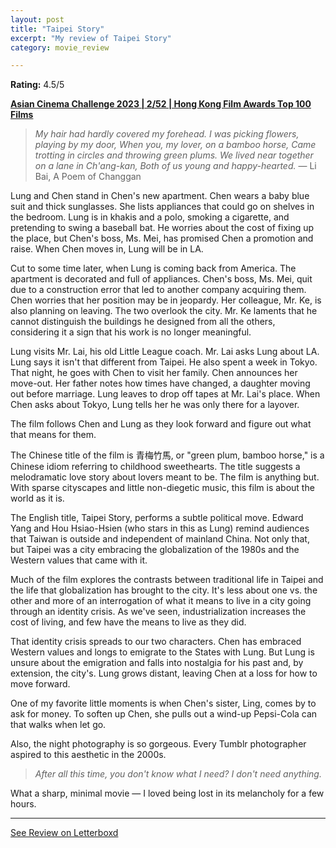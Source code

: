 ```yaml
---
layout: post
title: "Taipei Story"
excerpt: "My review of Taipei Story"
category: movie_review

---
```


**Rating:** 4.5/5

<b><a href="https://boxd.it/qaTwm/detail">Asian Cinema Challenge 2023 | 2/52 | Hong Kong Film Awards Top 100 Films</a></b>

<blockquote><i>My hair had hardly covered my forehead.
I was picking flowers, playing by my door,
When you, my lover, on a bamboo horse,
Came trotting in circles and throwing green plums.
We lived near together on a lane in Ch'ang-kan,
Both of us young and happy-hearted.</i>
— Li Bai, </i>A Poem of Changgan</i></blockquote>

Lung and Chen stand in Chen's new apartment. Chen wears a baby blue suit and thick sunglasses. She lists appliances that could go on shelves in the bedroom. Lung is in khakis and a polo, smoking a cigarette, and pretending to swing a baseball bat. He worries about the cost of fixing up the place, but Chen's boss, Ms. Mei, has promised Chen a promotion and raise. When Chen moves in, Lung will be in LA.

Cut to some time later, when Lung is coming back from America. The apartment is decorated and full of appliances. Chen's boss, Ms. Mei, quit due to a construction error that led to another company acquiring them. Chen worries that her position may be in jeopardy. Her colleague, Mr. Ke, is also planning on leaving. The two overlook the city. Mr. Ke laments that he cannot distinguish the buildings he designed from all the others, considering it a sign that his work is no longer meaningful.

Lung visits Mr. Lai, his old Little League coach. Mr. Lai asks Lung about LA. Lung says it isn't that different from Taipei. He also spent a week in Tokyo. That night, he goes with Chen to visit her family. Chen announces her move-out. Her father notes how times have changed, a daughter moving out before marriage. Lung leaves to drop off tapes at Mr. Lai's place. When Chen asks about Tokyo, Lung tells her he was only there for a layover.

The film follows Chen and Lung as they look forward and figure out what that means for them.

The Chinese title of the film is 青梅竹馬, or "green plum, bamboo horse," is a Chinese idiom referring to childhood sweethearts. The title suggests a melodramatic love story about lovers meant to be. The film is anything but. With sparse cityscapes and little non-diegetic music, this film is about the world as it is.

The English title, Taipei Story, performs a subtle political move. Edward Yang and Hou Hsiao-Hsien (who stars in this as Lung) remind audiences that Taiwan is outside and independent of mainland China. Not only that, but Taipei was a city embracing the globalization of the 1980s and the Western values that came with it.

Much of the film explores the contrasts between traditional life in Taipei and the life that globalization has brought to the city. It's less about one vs. the other and more of an interrogation of what it means to live in a city going through an identity crisis. As we've seen, industrialization increases the cost of living, and few have the means to live as they did.

That identity crisis spreads to our two characters. Chen has embraced Western values and longs to emigrate to the States with Lung. But Lung is unsure about the emigration and falls into nostalgia for his past and, by extension, the city's. Lung grows distant, leaving Chen at a loss for how to move forward.

One of my favorite little moments is when Chen's sister, Ling, comes by to ask for money. To soften up Chen, she pulls out a wind-up Pepsi-Cola can that walks when let go.

Also, the night photography is so gorgeous. Every Tumblr photographer aspired to this aesthetic in the 2000s.

<blockquote><i>After all this time, you don't know what I need? I don't need anything.</i></blockquote>

What a sharp, minimal movie — I loved being lost in its melancholy for a few hours.

<hr>

[See Review on Letterboxd](https://boxd.it/8F7fxh)
